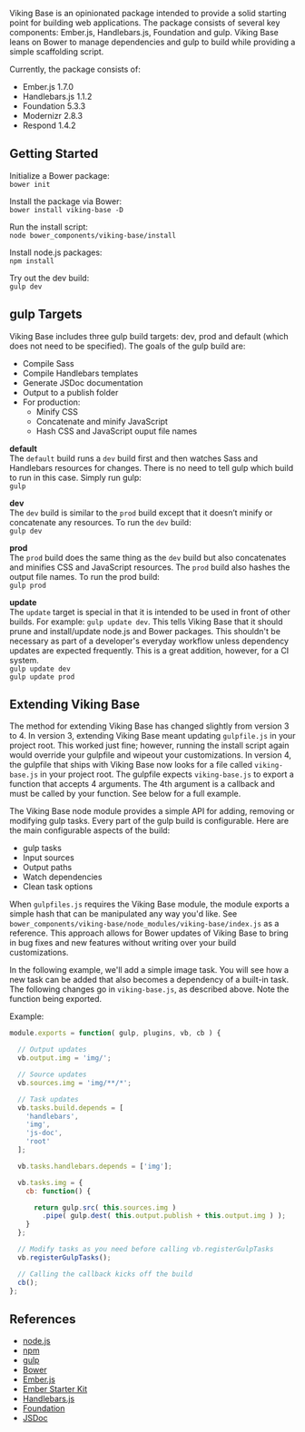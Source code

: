Viking Base is an opinionated package intended to provide a solid starting point for building web applications. The package consists of several key components: Ember.js, Handlebars.js, Foundation and gulp. Viking Base leans on Bower to manage dependencies and gulp to build while providing a simple scaffolding script.

Currently, the package consists of:

* Ember.js 1.7.0
* Handlebars.js 1.1.2
* Foundation 5.3.3
* Modernizr 2.8.3
* Respond 1.4.2

## Getting Started

Initialize a Bower package:  
`bower init`

Install the package via Bower:  
`bower install viking-base -D`

Run the install script:  
`node bower_components/viking-base/install`

Install node.js packages:  
`npm install`

Try out the dev build:  
`gulp dev`

## gulp Targets

Viking Base includes three gulp build targets: dev, prod and default (which does not need to be specified). The goals of the gulp build are:

* Compile Sass
* Compile Handlebars templates
* Generate JSDoc documentation
* Output to a publish folder
* For production:
    * Minify CSS
    * Concatenate and minify JavaScript
    * Hash CSS and JavaScript ouput file names

**default**  
The `default` build runs a `dev` build first and then watches Sass and Handlebars resources for changes. There is no need to tell gulp which build to run in this case. Simply run gulp:  
`gulp`

**dev**  
The `dev` build is similar to the `prod` build except that it doesn’t minify or concatenate any resources. To run the `dev` build:  
`gulp dev`

**prod**  
The `prod` build does the same thing as the `dev` build but also concatenates and minifies CSS and JavaScript resources. The `prod` build also hashes the output file names. To run the prod build:  
`gulp prod`

**update**  
The `update` target is special in that it is intended to be used in front of other builds. For example: `gulp update dev`. This tells Viking Base that it should prune and install/update node.js and Bower packages. This shouldn't be necessary as part of a developer's everyday workflow unless dependency updates are expected frequently. This is a great addition, however, for a CI system.  
`gulp update dev`  
`gulp update prod`

## Extending Viking Base
The method for extending Viking Base has changed slightly from version 3 to 4. In version 3, extending Viking Base meant updating `gulpfile.js` in your project root. This worked just fine; however, running the install script again would override your gulpfile and wipeout your customizations. In version 4, the gulpfile that ships with Viking Base now looks for a file called `viking-base.js` in your project root. The gulpfile expects `viking-base.js` to export a function that accepts 4 arguments. The 4th argument is a callback and must be called by your function. See below for a full example.

The Viking Base node module provides a simple API for adding, removing or modifying gulp tasks. Every part of the gulp build is configurable. Here are the main configurable aspects of the build:

* gulp tasks
* Input sources
* Output paths
* Watch dependencies
* Clean task options

When `gulpfiles.js` requires the Viking Base module, the module exports a simple hash that can be manipulated any way you'd like. See `bower_components/viking-base/node_modules/viking-base/index.js` as a reference. This approach allows for Bower updates of Viking Base to bring in bug fixes and new features without writing over your build customizations.

In the following example, we'll add a simple image task. You will see how a new task can be added that also becomes a dependency of a built-in task. The following changes go in `viking-base.js`, as described above. Note the function being exported.

Example:

```javascript
module.exports = function( gulp, plugins, vb, cb ) {

  // Output updates
  vb.output.img = 'img/';

  // Source updates
  vb.sources.img = 'img/**/*';

  // Task updates
  vb.tasks.build.depends = [
    'handlebars',
    'img',
    'js-doc',
    'root'
  ];

  vb.tasks.handlebars.depends = ['img'];

  vb.tasks.img = {
    cb: function() {

      return gulp.src( this.sources.img )
        .pipe( gulp.dest( this.output.publish + this.output.img ) );
    }
  };

  // Modify tasks as you need before calling vb.registerGulpTasks
  vb.registerGulpTasks();

  // Calling the callback kicks off the build
  cb();
};
```

## References
* [node.js](http://nodejs.org/)
* [npm](http://npmjs.org/)
* [gulp](http://gulpjs.com/)
* [Bower](http://bower.io/)
* [Ember.js](http://emberjs.com/)
* [Ember Starter Kit](https://github.com/emberjs/starter-kit)
* [Handlebars.js](http://handlebarsjs.com/)
* [Foundation](http://foundation.zurb.com/)
* [JSDoc](http://usejsdoc.org/)